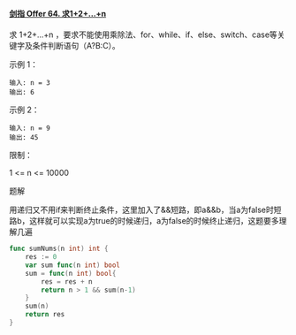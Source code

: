 #### [剑指 Offer 64. 求1+2+…+n](https://leetcode.cn/problems/qiu-12n-lcof/)

求 1+2+...+n ，要求不能使用乘除法、for、while、if、else、switch、case等关键字及条件判断语句（A?B:C）。

 

示例 1：

```
输入: n = 3
输出: 6
```

示例 2：

```
输入: n = 9
输出: 45
```


限制：

1 <= n <= 10000



题解

用递归又不用if来判断终止条件，这里加入了&&短路，即a&&b，当a为false时短路b，这样就可以实现a为true的时候递归，a为false的时候终止递归，这题要多理解几遍

```go
func sumNums(n int) int {
    res := 0
    var sum func(n int) bool
    sum = func(n int) bool{
        res = res + n
        return n > 1 && sum(n-1) 
    }
    sum(n)
    return res
}
```

